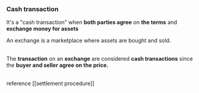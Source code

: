 ### Cash transaction 

It's a "cash transaction" when <b>both parties agree</b> on <b>the terms</b> and <b>exchange money for assets</b><br>
<p>An exchange is a marketplace where assets are bought and sold.</p><br>
The <b>transaction</b> on an <b>exchange</b> are considered <b>cash transactions</b> since the <b>buyer and seller agree on the price.</b></p>
<br>
reference [[settlement procedure]]